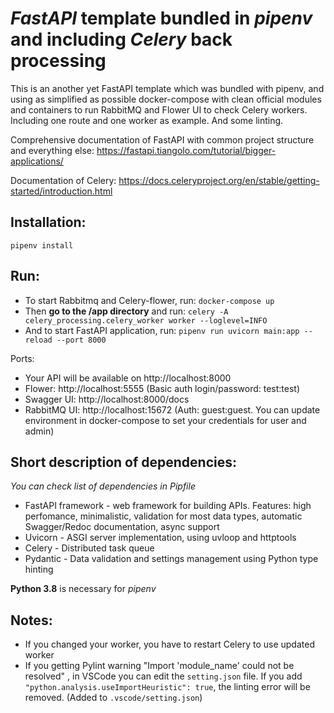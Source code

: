 # *FastAPI* template bundled in *pipenv* and including *Celery* back processing

This is an another yet FastAPI template which was bundled with pipenv, and using as simplified as possible 
docker-compose with clean official modules and containers to run RabbitMQ and Flower UI to check Celery workers. 
Including one route and one worker as example. And some linting.

Comprehensive documentation of FastAPI with common project structure and everything else: https://fastapi.tiangolo.com/tutorial/bigger-applications/

Documentation of Celery: https://docs.celeryproject.org/en/stable/getting-started/introduction.html

## Installation:
`pipenv install`


## Run:
- To start Rabbitmq and Celery-flower, run: `docker-compose up`
- Then **go to the /app directory** and run: `celery -A celery_processing.celery_worker worker --loglevel=INFO`
- And to start FastAPI application, run: `pipenv run uvicorn main:app --reload --port 8000`

Ports:
- Your API will be available on http://localhost:8000
- Flower: http://localhost:5555 (Basic auth login/password: test:test)
- Swagger UI: http://localhost:8000/docs
- RabbitMQ UI: http://localhost:15672 (Auth: guest:guest. You can update environment in docker-compose to set your credentials for user and admin)

## Short description of dependencies:
*You can check list of dependencies in Pipfile*

- FastAPI framework - web framework for building APIs. Features: high perfomance, minimalistic, validation for most data types, automatic Swagger/Redoc documentation, async support
- Uvicorn - ASGI server implementation, using uvloop and httptools
- Celery - Distributed task queue
- Pydantic - Data validation and settings management using Python type hinting

**Python 3.8** is necessary for *pipenv*

## Notes:
- If you changed your worker, you have to restart Celery to use updated worker
- If you getting Pylint warning "Import 'module_name' could not be resolved" , in VSCode you can edit the `setting.json` file. If you add `"python.analysis.useImportHeuristic": true`, the linting error will be removed. (Added to `.vscode/setting.json`)
